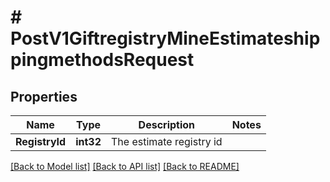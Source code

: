 # # PostV1GiftregistryMineEstimateshippingmethodsRequest


## Properties 


Name | Type | Description | Notes
------------ | ------------- | ------------- | -------------
**RegistryId**| **int32** | The estimate registry id  |


[[Back to Model list]](../../README.md#models) [[Back to API list]](../../README.md#endpoints) [[Back to README]](../../README.md)

